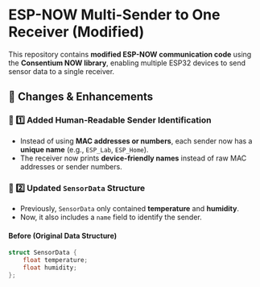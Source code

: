 # ESP-NOW Multi-Sender to One Receiver (Modified)

This repository contains **modified ESP-NOW communication code** using the **Consentium NOW library**, enabling multiple ESP32 devices to send sensor data to a single receiver.

## 🚀 Changes & Enhancements

### 🔹 1️⃣ Added Human-Readable Sender Identification
- Instead of using **MAC addresses or numbers**, each sender now has a **unique name** (e.g., `ESP_Lab`, `ESP_Home`).
- The receiver now prints **device-friendly names** instead of raw MAC addresses or sender numbers.

### 🔹 2️⃣ Updated `SensorData` Structure
- Previously, `SensorData` only contained **temperature** and **humidity**.
- Now, it also includes a `name` field to identify the sender.

#### **Before (Original Data Structure)**
```cpp
struct SensorData {
    float temperature;
    float humidity;
};
